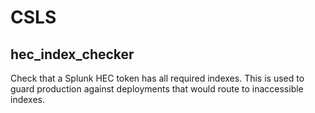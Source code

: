# CSLS

## hec_index_checker

Check that a Splunk HEC token has all required indexes. This is used
to guard production against deployments that would route to
inaccessible indexes.
